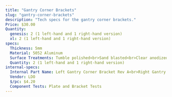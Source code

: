 ```yaml
---
title: "Gantry Corner Brackets"
slug: "gantry-corner-brackets"
description: "Tech specs for the gantry corner brackets."
Price: $30.00
Quantity:
  genesis: 2 (1 left-hand and 1 right-hand version)
  xl: 2 (1 left-hand and 1 right-hand version)
specs:
  Thickness: 5mm
  Material: 5052 Aluminum
  Surface Treatments: Tumble polished<br>Sand blasted<br>Clear anodized
  Quantity: 2 (1 left-hand and 1 right-hand version)
internal-specs:
  Internal Part Name: Left Gantry Corner Bracket Rev A<br>Right Gantry Corner Bracket Rev A
  Vendor: LDO
  $/pc: $4.20
  Component Tests: Plate and Bracket Tests
---
```

